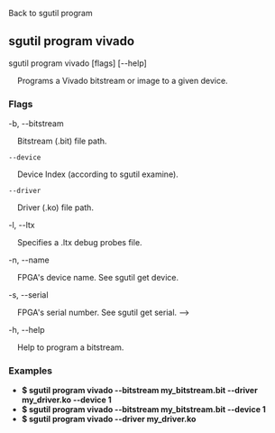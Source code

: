 Back to sgutil program


## sgutil program vivado

sgutil program vivado [flags] [--help]

  &nbsp; &nbsp; Programs a Vivado bitstream or image to a given device.


### Flags
-b, --bitstream 

  &nbsp; &nbsp; Bitstream (.bit) file path.


    --device 

  &nbsp; &nbsp; Device Index (according to sgutil examine).


    --driver 

  &nbsp; &nbsp; Driver (.ko) file path.


-l, --ltx 

  &nbsp; &nbsp; Specifies a .ltx debug probes file.


-n, --name 

  &nbsp; &nbsp; FPGA's device name. See sgutil get device.


-s, --serial 

  &nbsp; &nbsp; FPGA's serial number. See sgutil get serial.
 -->

-h, --help 

  &nbsp; &nbsp; Help to program a bitstream.


### Examples
* **$ sgutil program vivado --bitstream my_bitstream.bit --driver my_driver.ko --device 1**
* **$ sgutil program vivado --bitstream my_bitstream.bit --device 1**
* **$ sgutil program vivado --driver my_driver.ko**
